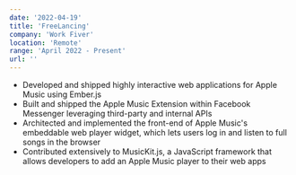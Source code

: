 ```yaml
---
date: '2022-04-19'
title: 'FreeLancing'
company: 'Work Fiver'
location: 'Remote'
range: 'April 2022 - Present'
url: ''
---
```


- Developed and shipped highly interactive web applications for Apple Music using Ember.js
- Built and shipped the Apple Music Extension within Facebook Messenger leveraging third-party and internal APIs
- Architected and implemented the front-end of Apple Music's embeddable web player widget, which lets users log in and listen to full songs in the browser
- Contributed extensively to MusicKit.js, a JavaScript framework that allows developers to add an Apple Music player to their web apps
